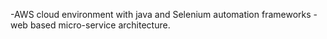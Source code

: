 -AWS cloud environment with java and Selenium automation frameworks
-web based micro-service architecture.

